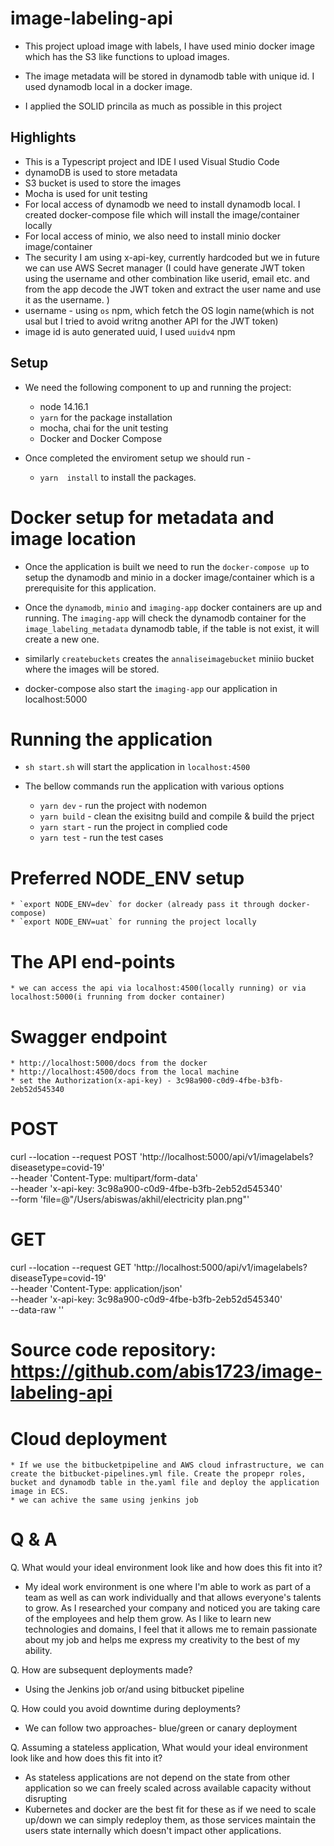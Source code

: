 # image-labeling-api
* This project upload image with labels, I have used minio docker image which has the S3 like functions to upload images.

* The image metadata will be stored in dynamodb table with unique id. I used dynamodb local in a docker image.

* I applied the SOLID princila as much as possible in this project

## Highlights
* This is a Typescript project and IDE I used  Visual Studio Code
* dynamoDB is used to store metadata 
* S3 bucket is used to store the images
* Mocha is used for unit testing
* For local access of dynamodb we need to install dynamodb local. I created docker-compose file which will install the image/container locally
* For local access of minio, we also need to install minio docker image/container
* The security I am using x-api-key, currently hardcoded but we in future we can use AWS Secret manager
(I could have generate JWT token using the username and other combination like userid, email etc. and from the app decode the JWT token and extract the user name and use it as the username. )
* username - using `os` npm, which fetch the OS login name(which is not usal but I tried to avoid writng another API for the JWT token)
* image id is auto generated uuid, I used `uuidv4` npm

## Setup
* We need the following component to up and running the project:
    * node 14.16.1
    * `yarn` for the package installation
    * mocha, chai for the unit testing
    * Docker and Docker Compose

* Once completed the enviroment setup we should run - 
    * `yarn  install` to install the packages.

# Docker setup for metadata and image location
* Once the application is built we need to run the `docker-compose up` to setup the dynamodb and minio  in a docker image/container which is a prerequisite for this application. 

* Once the `dynamodb`, `minio` and  `imaging-app` docker containers are up and running. The `imaging-app` will check the dynamodb container for the `image_labeling_metadata` dynamodb table, if the table is not exist, it will create a new one.
* similarly `createbuckets` creates the `annaliseimagebucket` miniio bucket where the images will be stored.

* docker-compose also start the `imaging-app` our application in localhost:5000
# Running the application
* `sh start.sh` will start the application in `localhost:4500`

* The bellow commands run the application with various options
    * `yarn dev` - run the project with nodemon
    * `yarn build` - clean the exisitng build and compile & build the prject
    * `yarn start` - run the project in complied code
    * `yarn test` - run the test cases


# Preferred NODE_ENV setup
    * `export NODE_ENV=dev` for docker (already pass it through docker-compose)
    * `export NODE_ENV=uat` for running the project locally 

# The API end-points
    * we can access the api via localhost:4500(locally running) or via localhost:5000(i frunning from docker container)
# Swagger endpoint
    * http://localhost:5000/docs from the docker
    * http://localhost:4500/docs from the local machine
    * set the Authorization(x-api-key) - 3c98a900-c0d9-4fbe-b3fb-2eb52d545340
# POST 
   curl --location --request POST 'http://localhost:5000/api/v1/imagelabels?diseasetype=covid-19' \
--header 'Content-Type: multipart/form-data' \
--header 'x-api-key: 3c98a900-c0d9-4fbe-b3fb-2eb52d545340' \
--form 'file=@"/Users/abiswas/akhil/electricity plan.png"'

# GET 
curl --location --request GET 'http://localhost:5000/api/v1/imagelabels?diseaseType=covid-19' \
--header 'Content-Type: application/json' \
--header 'x-api-key: 3c98a900-c0d9-4fbe-b3fb-2eb52d545340' \
--data-raw ''

    
# Source code repository: https://github.com/abis1723/image-labeling-api

# Cloud deployment
    * If we use the bitbucketpipeline and AWS cloud infrastructure, we can create the bitbucket-pipelines.yml file. Create the propepr roles, bucket and dynamodb table in the.yaml file and deploy the application image in ECS.
    * we can achive the same using jenkins job

# Q & A
Q. What would your ideal environment look like and how does this fit into it?
* My ideal work environment is one where I'm able to work as part of a team as well as can work individually and that allows everyone's talents to grow. As I researched your company and noticed  you are taking care of the employees and help them grow. As I like to learn new technologies and domains, I feel that it allows me to remain passionate about my job and helps me express my creativity to the best of my ability.

Q. How are subsequent deployments made? 
* Using the Jenkins job or/and using bitbucket pipeline
    
Q. How could you avoid downtime during deployments?
* We can follow two approaches- blue/green or canary deployment

Q. Assuming a stateless application, What would your ideal environment look like and how does this fit into it?
* As stateless applications are not depend on the state from other application so we can freely scaled across available capacity without disrupting
* Kubernetes and docker are the best fit for these as if we need to scale up/down we can simply redeploy them, as those services maintain the users state internally which doesn't impact other applications.

